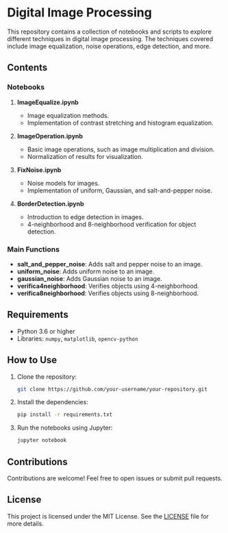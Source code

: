 # Digital Image Processing

This repository contains a collection of notebooks and scripts to explore different techniques in digital image processing. The techniques covered include image equalization, noise operations, edge detection, and more.

## Contents

### Notebooks

1. **ImageEqualize.ipynb**
   - Image equalization methods.
   - Implementation of contrast stretching and histogram equalization.

2. **ImageOperation.ipynb**
   - Basic image operations, such as image multiplication and division.
   - Normalization of results for visualization.

3. **FixNoise.ipynb**
   - Noise models for images.
   - Implementation of uniform, Gaussian, and salt-and-pepper noise.

4. **BorderDetection.ipynb**
   - Introduction to edge detection in images.
   - 4-neighborhood and 8-neighborhood verification for object detection.

### Main Functions

- **salt_and_pepper_noise**: Adds salt and pepper noise to an image.
- **uniform_noise**: Adds uniform noise to an image.
- **gaussian_noise**: Adds Gaussian noise to an image.
- **verifica4neighborhood**: Verifies objects using 4-neighborhood.
- **verifica8neighborhood**: Verifies objects using 8-neighborhood.

## Requirements

- Python 3.6 or higher
- Libraries: `numpy`, `matplotlib`, `opencv-python`

## How to Use

1. Clone the repository:
   ```bash
   git clone https://github.com/your-username/your-repository.git
   ```

2. Install the dependencies:
   ```bash
   pip install -r requirements.txt
   ```

3. Run the notebooks using Jupyter:
   ```bash
   jupyter notebook
   ```

## Contributions

Contributions are welcome! Feel free to open issues or submit pull requests.

## License

This project is licensed under the MIT License. See the [LICENSE](LICENSE) file for more details.